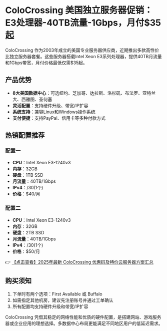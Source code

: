 # ColoCrossing 美国独立服务器促销：E3处理器-40TB流量-1Gbps，月付$35起

ColoCrossing 作为2003年成立的美国专业服务器供应商，近期推出多款高性价比独立服务器套餐。这些服务器搭载Intel Xeon E3系列处理器，提供40TB月流量和1Gbps带宽，月付价格最低仅需$35起。

## 产品优势
- **8大美国数据中心**：可选纽约、芝加哥、达拉斯、洛杉矶、布法罗、亚特兰大、西雅图、圣何塞
- **灵活配置**：支持硬件升级、带宽/IP扩容
- **系统支持**：兼容Linux和Windows操作系统
- **支付便捷**：支持PayPal、信用卡等多种付款方式

## 热销配置推荐

### 配置一
- **CPU**：Intel Xeon E3-1240v3
- **内存**：32GB
- **硬盘**：1TB SSD
- **月流量**：40TB/1Gbps
- **IPv4**：/30(1个)
- **价格**：$40/月

### 配置二
- **CPU**：Intel Xeon E3-1240v3
- **内存**：32GB
- **硬盘**：2TB SSD
- **月流量**：40TB/1Gbps
- **IPv4**：/30(1个)
- **价格**：$50/月

👉 [【点击查看】2025年最新 ColoCrossing 优惠码及特价云服务器方案汇总](https://bit.ly/ColoCrossing)

## 购买须知
1. 下单时有两个选项：First Available 或 Buffalo
2. 如需指定其他机房，建议先注册账号并通过工单确认
3. 所有配置均支持硬件升级和带宽/IP扩容

ColoCrossing 凭借其稳定的网络性能和优质的硬件配置，是搭建网站、游戏服务器或企业应用的理想选择。多数据中心布局更能满足不同地区用户的低延迟需求。